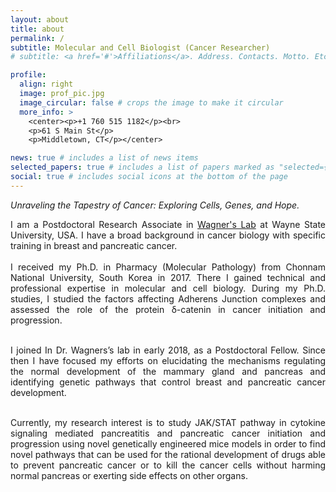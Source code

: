 ```yaml
---
layout: about
title: about
permalink: /
subtitle: Molecular and Cell Biologist (Cancer Researcher)
# subtitle: <a href='#'>Affiliations</a>. Address. Contacts. Motto. Etc.

profile:
  align: right
  image: prof_pic.jpg
  image_circular: false # crops the image to make it circular
  more_info: >
    <center><p>+1 760 515 1182</p><br>
    <p>61 S Main St</p>
    <p>Middletown, CT</p></center>

news: true # includes a list of news items
selected_papers: true # includes a list of papers marked as "selected={true}"
social: true # includes social icons at the bottom of the page
---
```


*Unraveling the Tapestry of Cancer: Exploring Cells, Genes, and Hope.*

<div style="text-align: justify"> I am a Postdoctoral Research Associate in <a href="http://www.wagnerlab.net">Wagner's Lab</a> at Wayne State University, USA. I have a broad background in cancer biology with specific training in breast and pancreatic cancer.<br><br>
I received my Ph.D. in Pharmacy (Molecular Pathology) from Chonnam National University, South Korea in 2017. There I gained technical and professional expertise in molecular and cell biology. During my Ph.D. studies, I studied the factors affecting Adherens Junction complexes and assessed the role of the protein δ-catenin in cancer initiation and progression.<br><br>

I joined In Dr. Wagners’s lab in early 2018, as a Postdoctoral Fellow. Since then I have focused my efforts on elucidating the mechanisms regulating the normal development of the mammary gland and pancreas and identifying genetic pathways that control breast and pancreatic cancer development. <br><br>

Currently, my research interest is to study JAK/STAT pathway in cytokine signaling mediated pancreatitis and pancreatic cancer initiation and progression using novel genetically engineered mice models in order to find novel pathways that can be used for the rational development of drugs able to prevent pancreatic cancer or to kill the cancer cells without harming normal pancreas or exerting side effects on other organs.
</div>
